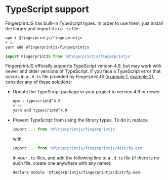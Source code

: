 # TypeScript support

FingerprintJS has built-in TypeScript types.
In order to use them, just install the library and import it in a `.ts` file:

```bash
npm i @fingerprintjs/fingerprintjs
# or
yarn add @fingerprintjs/fingerprintjs
```

```ts
import FingerprintJS from '@fingerprintjs/fingerprintjs'
```

FingerprintJS officially supports TypeScript version 4.9,
but may work with newer and older versions of TypeScript.
If you face a TypeScript error that occurs in a `.d.ts` file provided by FingerprintJS
([example 1](https://github.com/fingerprintjs/fingerprintjs/issues/651), [example 2](https://github.com/fingerprintjs/fingerprintjs/issues/653)),
consider any of these solutions:

- Update the TypeScript package in your project to version 4.9 or newer
    ```bash
    npm i typescript@^4.9
    # or
    yarn add typescript@^4.9
    ```
- Prevent TypeScript from using the library types. To do it, replace
    ```ts
    import ... from '@fingerprintjs/fingerprintjs'
    ```
    with
    ```ts
    import ... from '@fingerprintjs/fingerprintjs/dist/fp.esm'
    ```
    in your `.ts` files, and add the following line to a `.d.ts` file (if there is no such file, create one anywhere with any name):
    ```
    declare module '@fingerprintjs/fingerprintjs/dist/fp.esm'
    ```
